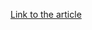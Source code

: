 [Link to the article](https://research.nccgroup.com/2021/05/27/detecting-rclone-an-effective-tool-for-exfiltration/)
